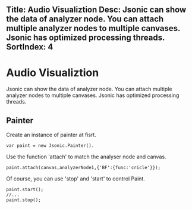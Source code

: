 Title: Audio Visualiztion
Desc: Jsonic can show the data of analyzer node. You can attach multiple analyzer nodes to multiple canvases. Jsonic has optimized processing threads. 
SortIndex: 4
---
# Audio Visualiztion

Jsonic can show the data of analyzer node. You can attach multiple analyzer nodes to multiple canvases. Jsonic has optimized processing threads. 

## Painter

Create an instance of painter at fisrt.

```
var paint = new Jsonic.Painter().
```

Use the function 'attach' to match the analyser node and canvas.

```
paint.attach(canvas,analyzerNode1,{'BF':{func:'cricle'}});
```

Of course, you can use 'stop' and 'start' to control Paint.

```
paint.start();
//...
paint.stop();
```

